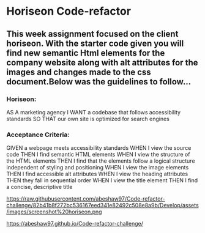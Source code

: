 # Horiseon Code-refactor

## This week assignment focused on the client horiseon. With the starter code given you will find new semantic Html elements for the company website along with alt attributes for the images and changes made to the css document.Below was the guidelines to follow...

### Horiseon:

AS A marketing agency
I WANT a codebase that follows accessibility standards
SO THAT our own site is optimized for search engines


### Acceptance Criteria:

GIVEN a webpage meets accessibility standards
WHEN I view the source code
THEN I find semantic HTML elements
WHEN I view the structure of the HTML elements
THEN I find that the elements follow a logical structure independent of styling and positioning
WHEN I view the image elements
THEN I find accessible alt attributes
WHEN I view the heading attributes
THEN they fall in sequential order
WHEN I view the title element
THEN I find a concise, descriptive title

https://raw.githubusercontent.com/abeshaw97/Code-refactor-challenge/82b41b8f272bc536167eed341e82492c508e8a9b/Develop/assets/images/screenshot%20horiseon.png

https://abeshaw97.github.io/Code-refactor-challenge/

